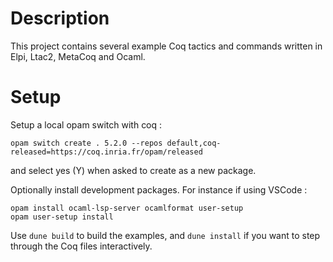 # Description 

This project contains several example Coq tactics and commands written in Elpi, Ltac2, MetaCoq and Ocaml.

# Setup

Setup a local opam switch with coq :
```
opam switch create . 5.2.0 --repos default,coq-released=https://coq.inria.fr/opam/released
```
and select yes (Y) when asked to create as a new package.

Optionally install development packages. For instance if using VSCode :
```
opam install ocaml-lsp-server ocamlformat user-setup
opam user-setup install
```

Use `dune build` to build the examples, and `dune install` if you want to step through the Coq files interactively.